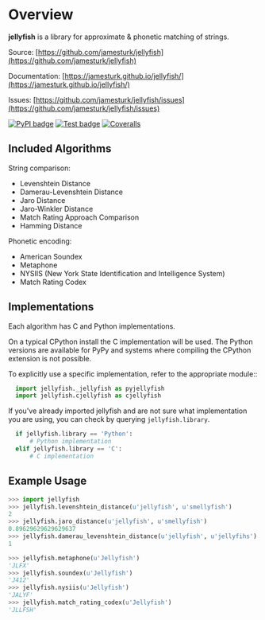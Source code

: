 # Overview

**jellyfish** is a library for approximate & phonetic matching of strings.

Source: [https://github.com/jamesturk/jellyfish](https://github.com/jamesturk/jellyfish)

Documentation: [https://jamesturk.github.io/jellyfish/](https://jamesturk.github.io/jellyfish/)

Issues: [https://github.com/jamesturk/jellyfish/issues](https://github.com/jamesturk/jellyfish/issues)

[![PyPI badge](https://badge.fury.io/py/jellyfish.svg)](https://badge.fury.io/py/jellyfish)
[![Test badge](https://github.com/jamesturk/jellyfish/workflows/Python%20package/badge.svg)](https://github.com/jamesturk/jellyfish/actions?query=workflow%3A%22Python+package)
[![Coveralls](https://coveralls.io/repos/jamesturk/jellyfish/badge.png?branch=master)](https://coveralls.io/r/jamesturk/jellyfish)


## Included Algorithms

String comparison:

* Levenshtein Distance
* Damerau-Levenshtein Distance
* Jaro Distance
* Jaro-Winkler Distance
* Match Rating Approach Comparison
* Hamming Distance

Phonetic encoding:

* American Soundex
* Metaphone
* NYSIIS (New York State Identification and Intelligence System)
* Match Rating Codex

## Implementations

Each algorithm has C and Python implementations.

On a typical CPython install the C implementation will be used. The Python versions
are available for PyPy and systems where compiling the CPython extension is not
possible.

To explicitly use a specific implementation, refer to the appropriate module::

``` python
  import jellyfish._jellyfish as pyjellyfish
  import jellyfish.cjellyfish as cjellyfish
```

If you've already imported jellyfish and are not sure what implementation you
are using, you can check by querying `jellyfish.library`.

``` python
  if jellyfish.library == 'Python':
      # Python implementation
  elif jellyfish.library == 'C':
      # C implementation
```

## Example Usage

``` python
>>> import jellyfish
>>> jellyfish.levenshtein_distance(u'jellyfish', u'smellyfish')
2
>>> jellyfish.jaro_distance(u'jellyfish', u'smellyfish')
0.89629629629629637
>>> jellyfish.damerau_levenshtein_distance(u'jellyfish', u'jellyfihs')
1

>>> jellyfish.metaphone(u'Jellyfish')
'JLFX'
>>> jellyfish.soundex(u'Jellyfish')
'J412'
>>> jellyfish.nysiis(u'Jellyfish')
'JALYF'
>>> jellyfish.match_rating_codex(u'Jellyfish')
'JLLFSH'
```
